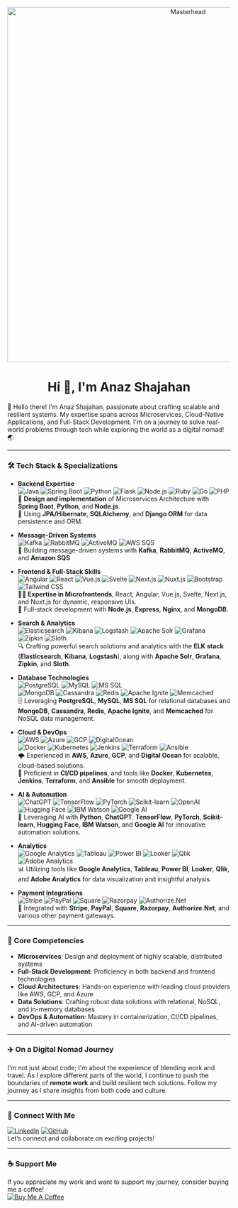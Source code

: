 <!-- Masterhead -->
<p align="center">
  <img src="https://1.bp.blogspot.com/-7A4WynwLsMw/XbBpCXG8fHI/AAAAAAAAMt4/uOa1bpLskYgrwGbllhSu2SDj_Mig8SXJQCLcBGAsYHQ/s1600/2000_600px.gif" alt="Masterhead" width="800" />
</p>

<h1 align="center">Hi 👋, I'm Anaz Shajahan</h1>

<p align="left">👋 Hello there! I'm Anaz Shajahan, passionate about crafting scalable and resilient systems. My expertise spans across Microservices, Cloud-Native Applications, and Full-Stack Development. I'm on a journey to solve real-world problems through tech while exploring the world as a digital nomad! 🌏 </p>

---

### 🛠️ **Tech Stack & Specializations**

- **Backend Expertise**  
   ![Java](https://img.shields.io/badge/Java-ED8B00?style=for-the-badge&logo=java&logoColor=white) ![Spring Boot](https://img.shields.io/badge/Spring_Boot-6DB33F?style=for-the-badge&logo=spring-boot&logoColor=white) ![Python](https://img.shields.io/badge/Python-3776AB?style=for-the-badge&logo=python&logoColor=white) ![Flask](https://img.shields.io/badge/Flask-000000?style=for-the-badge&logo=flask&logoColor=white) ![Node.js](https://img.shields.io/badge/Node.js-339933?style=for-the-badge&logo=nodedotjs&logoColor=white) ![Ruby](https://img.shields.io/badge/Ruby-CC342D?style=for-the-badge&logo=ruby&logoColor=white) ![Go](https://img.shields.io/badge/Go-00ADD8?style=for-the-badge&logo=go&logoColor=white) ![PHP](https://img.shields.io/badge/PHP-777BB4?style=for-the-badge&logo=php&logoColor=white)  
   🚀 **Design and implementation** of Microservices Architecture with **Spring Boot**, **Python**, and **Node.js**.  
   📄 Using **JPA/Hibernate**, **SQLAlchemy**, and **Django ORM** for data persistence and ORM.  

- **Message-Driven Systems**  
   ![Kafka](https://img.shields.io/badge/Kafka-231F20?style=for-the-badge&logo=apache-kafka&logoColor=white) ![RabbitMQ](https://img.shields.io/badge/RabbitMQ-FF6600?style=for-the-badge&logo=rabbitmq&logoColor=white) ![ActiveMQ](https://img.shields.io/badge/ActiveMQ-005B5C?style=for-the-badge&logo=apache&logoColor=white) ![AWS SQS](https://img.shields.io/badge/AWS_SQS-FF9900?style=for-the-badge&logo=amazon-aws&logoColor=white)  
   💬 Building message-driven systems with **Kafka**, **RabbitMQ**, **ActiveMQ**, and **Amazon SQS**

- **Frontend & Full-Stack Skills**  
   ![Angular](https://img.shields.io/badge/Angular-DD0031?style=for-the-badge&logo=angular&logoColor=white) ![React](https://img.shields.io/badge/React-61DAFB?style=for-the-badge&logo=react&logoColor=black) ![Vue.js](https://img.shields.io/badge/Vue.js-35495E?style=for-the-badge&logo=vue.js&logoColor=4FC08D) ![Svelte](https://img.shields.io/badge/Svelte-FF3E00?style=for-the-badge&logo=svelte&logoColor=white) ![Next.js](https://img.shields.io/badge/Next.js-000000?style=for-the-badge&logo=next.js&logoColor=white) ![Nuxt.js](https://img.shields.io/badge/Nuxt.js-00DC82?style=for-the-badge&logo=nuxt.js&logoColor=white) ![Bootstrap](https://img.shields.io/badge/Bootstrap-563D7C?style=for-the-badge&logo=bootstrap&logoColor=white) ![Tailwind CSS](https://img.shields.io/badge/Tailwind%20CSS-06B6D4?style=for-the-badge&logo=tailwind-css&logoColor=white)  
   👨‍💻 **Expertise in Microfrontends**, React, Angular, Vue.js, Svelte, Next.js, and Nuxt.js for dynamic, responsive UIs.  
   📲 Full-stack development with **Node.js**, **Express**, **Nginx**, and **MongoDB**.

- **Search & Analytics**  
   ![Elasticsearch](https://img.shields.io/badge/Elasticsearch-005571?style=for-the-badge&logo=elasticsearch&logoColor=white) ![Kibana](https://img.shields.io/badge/Kibana-005572?style=for-the-badge&logo=kibana&logoColor=white) ![Logstash](https://img.shields.io/badge/Logstash-000000?style=for-the-badge&logo=elasticsearch&logoColor=white) ![Apache Solr](https://img.shields.io/badge/Apache_Solr-5D2E3B?style=for-the-badge&logo=apache&logoColor=white) ![Grafana](https://img.shields.io/badge/Grafana-F46800?style=for-the-badge&logo=grafana&logoColor=white) ![Zipkin](https://img.shields.io/badge/Zipkin-FF3D00?style=for-the-badge&logo=zipkin&logoColor=white) ![Sloth](https://img.shields.io/badge/Sloth-FFCC00?style=for-the-badge&logo=sloth&logoColor=black)  
   🔍 Crafting powerful search solutions and analytics with the **ELK stack** (**Elasticsearch**, **Kibana**, **Logstash**), along with **Apache Solr**, **Grafana**, **Zipkin**, and **Sloth**.

- **Database Technologies**  
   ![PostgreSQL](https://img.shields.io/badge/PostgreSQL-336791?style=for-the-badge&logo=postgresql&logoColor=white) ![MySQL](https://img.shields.io/badge/MySQL-4479A1?style=for-the-badge&logo=mysql&logoColor=white) ![MS SQL](https://img.shields.io/badge/MS_SQL-CC2927?style=for-the-badge&logo=microsoft-sql-server&logoColor=white)  
   ![MongoDB](https://img.shields.io/badge/MongoDB-47A248?style=for-the-badge&logo=mongodb&logoColor=white) ![Cassandra](https://img.shields.io/badge/Apache_Cassandra-1287B1?style=for-the-badge&logo=apache-cassandra&logoColor=white) ![Redis](https://img.shields.io/badge/Redis-DC382D?style=for-the-badge&logo=redis&logoColor=white) ![Apache Ignite](https://img.shields.io/badge/Apache_Ignite-FB6C00?style=for-the-badge&logo=apache-ignite&logoColor=white) ![Memcached](https://img.shields.io/badge/Memcached-6C76A2?style=for-the-badge&logo=memcached&logoColor=white)  
   🗄️ Leveraging **PostgreSQL**, **MySQL**, **MS SQL** for relational databases and **MongoDB**, **Cassandra**, **Redis**, **Apache Ignite**, and **Memcached** for NoSQL data management.

- **Cloud & DevOps**  
   ![AWS](https://img.shields.io/badge/AWS-232F3E?style=for-the-badge&logo=amazon-aws&logoColor=white) ![Azure](https://img.shields.io/badge/Azure-0078D4?style=for-the-badge&logo=microsoft-azure&logoColor=white) ![GCP](https://img.shields.io/badge/Google_Cloud-4285F4?style=for-the-badge&logo=google-cloud&logoColor=white) ![DigitalOcean](https://img.shields.io/badge/Digital_Ocean-0080FF?style=for-the-badge&logo=digital-ocean&logoColor=white)  
   ![Docker](https://img.shields.io/badge/Docker-2496ED?style=for-the-badge&logo=docker&logoColor=white) ![Kubernetes](https://img.shields.io/badge/Kubernetes-326CE5?style=for-the-badge&logo=kubernetes&logoColor=white) ![Jenkins](https://img.shields.io/badge/Jenkins-D24939?style=for-the-badge&logo=jenkins&logoColor=white) ![Terraform](https://img.shields.io/badge/Terraform-7B42BC?style=for-the-badge&logo=terraform&logoColor=white) ![Ansible](https://img.shields.io/badge/Ansible-EE0000?style=for-the-badge&logo=ansible&logoColor=white)  
   🌩️ Experienced in **AWS**, **Azure**, **GCP**, and **Digital Ocean** for scalable, cloud-based solutions.  
   🐳 Proficient in **CI/CD pipelines**, and tools like **Docker**, **Kubernetes**, **Jenkins**, **Terraform**, and **Ansible** for smooth deployment.

- **AI & Automation**  
   ![ChatGPT](https://img.shields.io/badge/ChatGPT-00A67E?style=for-the-badge&logo=openai&logoColor=white) ![TensorFlow](https://img.shields.io/badge/TensorFlow-FF6F20?style=for-the-badge&logo=tensorflow&logoColor=white) ![PyTorch](https://img.shields.io/badge/PyTorch-EE4C2C?style=for-the-badge&logo=pytorch&logoColor=white) ![Scikit-learn](https://img.shields.io/badge/Scikit--learn-F7931E?style=for-the-badge&logo=scikit-learn&logoColor=white) ![OpenAI](https://img.shields.io/badge/OpenAI-00A67E?style=for-the-badge&logo=openai&logoColor=white) ![Hugging Face](https://img.shields.io/badge/Hugging%20Face-F24E1E?style=for-the-badge&logo=huggingface&logoColor=white) ![IBM Watson](https://img.shields.io/badge/IBM%20Watson-0052CC?style=for-the-badge&logo=ibm&logoColor=white) ![Google AI](https://img.shields.io/badge/Google%20AI-4285F4?style=for-the-badge&logo=google&logoColor=white)  
   🤖 Leveraging AI with **Python**, **ChatGPT**, **TensorFlow**, **PyTorch**, **Scikit-learn**, **Hugging Face**, **IBM Watson**, and **Google AI** for innovative automation solutions.

- **Analytics**  
   ![Google Analytics](https://img.shields.io/badge/Google_Analytics-E37400?style=for-the-badge&logo=google-analytics&logoColor=white) ![Tableau](https://img.shields.io/badge/Tableau-E97627?style=for-the-badge&logo=tableau&logoColor=white) ![Power BI](https://img.shields.io/badge/Power_BI-F2C94C?style=for-the-badge&logo=powerbi&logoColor=white) ![Looker](https://img.shields.io/badge/Looker-005B96?style=for-the-badge&logo=looker&logoColor=white) ![Qlik](https://img.shields.io/badge/Qlik-8C1A2D?style=for-the-badge&logo=qlik&logoColor=white) ![Adobe Analytics](https://img.shields.io/badge/Adobe_Analytics-FF2B00?style=for-the-badge&logo=adobe&logoColor=white)  
   📊 Utilizing tools like **Google Analytics**, **Tableau**, **Power BI**, **Looker**, **Qlik**, and **Adobe Analytics** for data visualization and insightful analysis.
  
- **Payment Integrations**  
   ![Stripe](https://img.shields.io/badge/Stripe-008CDD?style=for-the-badge&logo=stripe&logoColor=white) ![PayPal](https://img.shields.io/badge/PayPal-003087?style=for-the-badge&logo=paypal&logoColor=white) ![Square](https://img.shields.io/badge/Square-FFFFFF?style=for-the-badge&logo=square&logoColor=black) ![Razorpay](https://img.shields.io/badge/Razorpay-FF2D55?style=for-the-badge&logo=razorpay&logoColor=white) ![Authorize.Net](https://img.shields.io/badge/Authorize.Net-7EBAE3?style=for-the-badge&logo=authorizenet&logoColor=white)  
   💸 Integrated with **Stripe**, **PayPal**, **Square**, **Razorpay**, **Authorize.Net**, and various other payment gateways.

---

### 🌟 **Core Competencies**

- **Microservices**: Design and deployment of highly scalable, distributed systems  
- **Full-Stack Development**: Proficiency in both backend and frontend technologies  
- **Cloud Architectures**: Hands-on experience with leading cloud providers like AWS, GCP, and Azure  
- **Data Solutions**: Crafting robust data solutions with relational, NoSQL, and in-memory databases  
- **DevOps & Automation**: Mastery in containerization, CI/CD pipelines, and AI-driven automation  

---

### ✈️ **On a Digital Nomad Journey**

I'm not just about code; I'm about the experience of blending work and travel. As I explore different parts of the world, I continue to push the boundaries of **remote work** and build resilient tech solutions. Follow my journey as I share insights from both code and culture.

---

### 🔗 **Connect With Me**  
[![LinkedIn](https://img.shields.io/badge/LinkedIn-0A66C2?style=for-the-badge&logo=linkedin&logoColor=white)](https://www.linkedin.com/in/anaz-shajahan) [![GitHub](https://img.shields.io/badge/GitHub-181717?style=for-the-badge&logo=github&logoColor=white)](https://github.com/anaz-shajahan)  
Let’s connect and collaborate on exciting projects!

---

### ☕ Support Me
If you appreciate my work and want to support my journey, consider buying me a coffee!  
[![Buy Me A Coffee](https://img.shields.io/badge/Buy_Me_A_Coffee-FFDD00?style=for-the-badge&logo=buymeacoffee&logoColor=black)](https://www.buymeacoffee.com/yourusername)
